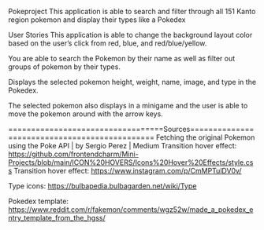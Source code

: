Pokeproject
This application is able to search and filter through all 151 Kanto region pokemon and display their types like a Pokedex

User Stories
This application is able to change the background layout color based on the user’s click from red, blue, and red/blue/yellow. 

You are able to search the Pokemon by their name as well as filter out groups of pokemon by their types. 

Displays the selected pokemon height, weight, name, image, and type in the Pokedex. 

The selected pokemon also displays in a minigame and the user is able to move the pokemon around with the arrow keys. 

==================================Sources==============================================
Fetching the original Pokemon using the Poke API | by Sergio Perez | Medium
Transition hover effect: https://github.com/frontendcharm/Mini-Projects/blob/main/ICON%20HOVERS/Icons%20Hover%20Effects/style.css
Transition hover effect: https://www.instagram.com/p/CmMPTulDV0v/
 
Type icons: https://bulbapedia.bulbagarden.net/wiki/Type
 
Pokedex template: https://www.reddit.com/r/fakemon/comments/wgz52w/made_a_pokedex_entry_template_from_the_hgss/
